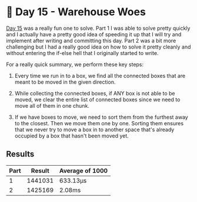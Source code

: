 # 🎄 Day 15 - Warehouse Woes

[Day 15](https://adventofcode.com/2024/day/15) was a really fun one to solve. Part 1 I was able to solve pretty quickly and I actually have a pretty good idea of speeding it up that I will try and implement after writing and committing this day. Part 2 was a bit more challenging but I had a really good idea on how to solve it pretty cleanly and without entering the if-else hell that I originally started to write.

For a really quick summary, we perform these key steps:

1. Every time we run in to a box, we find all the connected boxes that are meant to be moved in the given direction.

2. While collecting the connected boxes, if ANY box is not able to be moved, we clear the entire list of connected boxes since we need to move all of them in one chunk.

3. If we have boxes to move, we need to sort them from the furthest away to the closest. Then we move them one by one. Sorting them ensures that we never try to move a box in to another space that's already occupied by a box that hasn't been moved yet.

## Results

| Part | Result  | Average of 1000 |
| ---- | ------- | --------------- |
| 1    | 1441031 | 633.13µs        |
| 2    | 1425169 | 2.08ms          |
